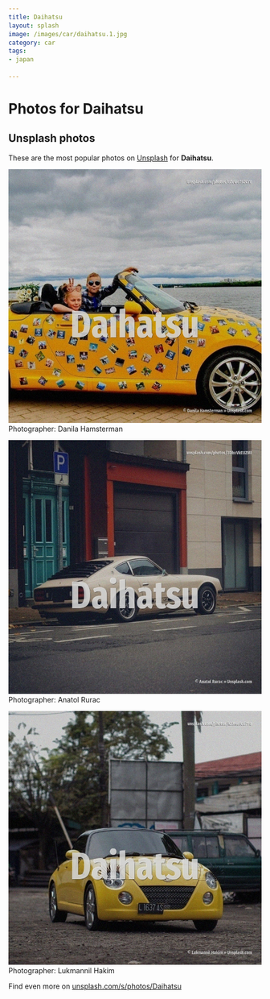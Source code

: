 ```yaml
---
title: Daihatsu
layout: splash
image: /images/car/daihatsu.1.jpg
category: car
tags:
- japan

---
```

# Photos for Daihatsu
 
## Unsplash photos
These are the most popular photos on [Unsplash](https://unsplash.com) for **Daihatsu**.
 
![Daihatsu](/images/car/daihatsu.1.jpg)
Photographer:  Danila Hamsterman
 
![Daihatsu](/images/car/daihatsu.2.jpg)
Photographer:  Anatol Rurac
 
![Daihatsu](/images/car/daihatsu.3.jpg)
Photographer:  Lukmannil Hakim
 
Find even more on [unsplash.com/s/photos/Daihatsu](https://unsplash.com/s/photos/Daihatsu)
 
